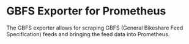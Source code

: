 # GBFS Exporter for Prometheus

The GBFS exporter allows for scraping GBFS (General Bikeshare Feed Specification) feeds and bringing the feed data into Prometheus.
